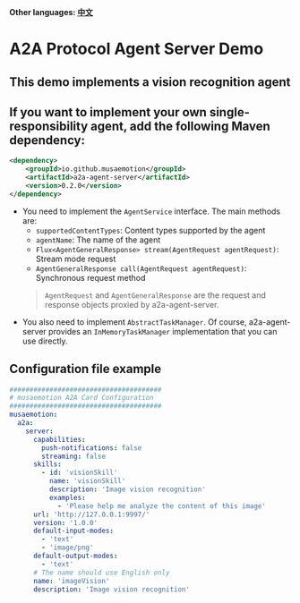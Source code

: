 **Other languages: [中文](README.zh-CN.md)**

# A2A Protocol Agent Server Demo

## This demo implements a vision recognition agent

## If you want to implement your own single-responsibility agent, add the following Maven dependency:
```xml
<dependency>
    <groupId>io.github.musaemotion</groupId>
    <artifactId>a2a-agent-server</artifactId>
    <version>0.2.0</version>
</dependency>
```

- You need to implement the `AgentService` interface. The main methods are:
    - `supportedContentTypes`: Content types supported by the agent
    - `agentName`: The name of the agent
    - `Flux<AgentGeneralResponse> stream(AgentRequest agentRequest)`: Stream mode request
    - `AgentGeneralResponse call(AgentRequest agentRequest)`: Synchronous request method
    > `AgentRequest` and `AgentGeneralResponse` are the request and response objects proxied by a2a-agent-server.
- You also need to implement `AbstractTaskManager`. Of course, a2a-agent-server provides an `InMemoryTaskManager` implementation that you can use directly.

## Configuration file example
```yaml
######################################
# musaemotion A2A Card Configuration
######################################
musaemotion:
  a2a:
    server:
      capabilities:
        push-notifications: false
        streaming: false
      skills:
        - id: 'visionSkill'
          name: 'visionSkill'
          description: 'Image vision recognition'
          examples:
            - 'Please help me analyze the content of this image'
      url: 'http://127.0.0.1:9997/'
      version: '1.0.0'
      default-input-modes:
        - 'text'
        - 'image/png'
      default-output-modes:
        - 'text'
      # The name should use English only
      name: 'imageVision'
      description: 'Image vision recognition'
```